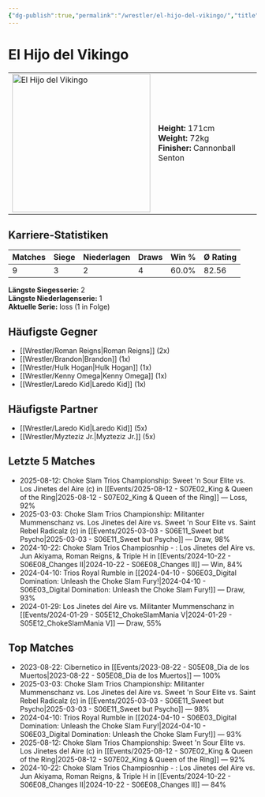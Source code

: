 ```yaml
---
{"dg-publish":true,"permalink":"/wrestler/el-hijo-del-vikingo/","title":"El Hijo del Vikingo","tags":["wrestler"],"noteIcon":""}
---
```



# El Hijo del Vikingo

<table>
        <tr>
        <td><img src="https://github.com/CptSpaulding1980/choke-slam-wrestling/releases/download/images/El_Hijo_del_Vikingo.png" width="280" alt="El Hijo del Vikingo"></td>
        <td>
        <b>Height:</b> 171cm<br>
        <b>Weight:</b> 72kg<br>
        <b>Finisher:</b> Cannonball Senton<br>
        </td>
        </tr>
        </table>
        

## Karriere-Statistiken

| Matches | Siege | Niederlagen | Draws | Win % | Ø Rating |
|---------|-------|-------------|-------|-------|-----------|
| 9 | 3 | 2 | 4 | 60.0% | 82.56 |

**Längste Siegesserie:** 2<br>**Längste Niederlagenserie:** 1<br>**Aktuelle Serie:** loss (1 in Folge)


## Häufigste Gegner
- [[Wrestler/Roman Reigns\|Roman Reigns]] (2x)
- [[Wrestler/Brandon\|Brandon]] (1x)
- [[Wrestler/Hulk Hogan\|Hulk Hogan]] (1x)
- [[Wrestler/Kenny Omega\|Kenny Omega]] (1x)
- [[Wrestler/Laredo Kid\|Laredo Kid]] (1x)

## Häufigste Partner
- [[Wrestler/Laredo Kid\|Laredo Kid]] (5x)
- [[Wrestler/Myzteziz Jr.\|Myzteziz Jr.]] (5x)

## Letzte 5 Matches
- 2025-08-12: Choke Slam Trios Championship: Sweet 'n Sour Elite vs. Los Jinetes del Aire (c) in [[Events/2025-08-12 - S07E02_King & Queen of the Ring\|2025-08-12 - S07E02_King & Queen of the Ring]] — Loss, 92%
- 2025-03-03: Choke Slam Trios Championship: Militanter Mummenschanz  vs. Los Jinetes del Aire vs. Sweet 'n Sour Elite vs. Saint Rebel Radicalz (c) in [[Events/2025-03-03 - S06E11_Sweet but Psycho\|2025-03-03 - S06E11_Sweet but Psycho]] — Draw, 98%
- 2024-10-22: Choke Slam Trios Champiosnhip - : Los Jinetes del Aire vs. Jun Akiyama, Roman Reigns, & Triple H in [[Events/2024-10-22 - S06E08_Changes II\|2024-10-22 - S06E08_Changes II]] — Win, 84%
- 2024-04-10: Trios Royal Rumble in [[2024-04-10 - S06E03_Digital Domination: Unleash the Choke Slam Fury!\|2024-04-10 - S06E03_Digital Domination: Unleash the Choke Slam Fury!]] — Draw, 93%
- 2024-01-29: Los Jinetes del Aire vs. Militanter Mummenschanz in [[Events/2024-01-29 - S05E12_ChokeSlamMania V\|2024-01-29 - S05E12_ChokeSlamMania V]] — Draw, 55%

## Top Matches
- 2023-08-22: Cibernetico in [[Events/2023-08-22 - S05E08_Dia de los Muertos\|2023-08-22 - S05E08_Dia de los Muertos]] — 100%
- 2025-03-03: Choke Slam Trios Championship: Militanter Mummenschanz  vs. Los Jinetes del Aire vs. Sweet 'n Sour Elite vs. Saint Rebel Radicalz (c) in [[Events/2025-03-03 - S06E11_Sweet but Psycho\|2025-03-03 - S06E11_Sweet but Psycho]] — 98%
- 2024-04-10: Trios Royal Rumble in [[2024-04-10 - S06E03_Digital Domination: Unleash the Choke Slam Fury!\|2024-04-10 - S06E03_Digital Domination: Unleash the Choke Slam Fury!]] — 93%
- 2025-08-12: Choke Slam Trios Championship: Sweet 'n Sour Elite vs. Los Jinetes del Aire (c) in [[Events/2025-08-12 - S07E02_King & Queen of the Ring\|2025-08-12 - S07E02_King & Queen of the Ring]] — 92%
- 2024-10-22: Choke Slam Trios Champiosnhip - : Los Jinetes del Aire vs. Jun Akiyama, Roman Reigns, & Triple H in [[Events/2024-10-22 - S06E08_Changes II\|2024-10-22 - S06E08_Changes II]] — 84%

